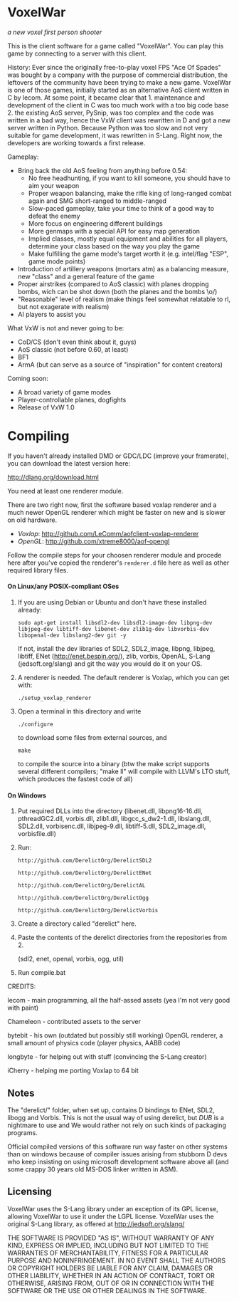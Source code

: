 # VoxelWar
*a new voxel first person shooter*

This is the client software for a game called "VoxelWar". You can play this game by connecting to a server with this client.

History:
Ever since the originally free-to-play voxel FPS "Ace Of Spades" was bought by a company with the purpose of commercial distribution, the leftovers of the community have been trying to make a new game. VoxelWar is one of those games, initially started as an alternative AoS client written in C by lecom. At some point, it became clear that 1. maintenance and development of the client in C was too much work with a too big code base 2. the existing AoS server, PySnip, was too complex and the code was written in a bad way, hence the VxW client was rewritten in D and got a new server written in Python. Because Python was too slow and not very suitable for game development, it was rewritten in S-Lang. Right now, the developers are working towards a first release.

Gameplay:
- Bring back the old AoS feeling from anything before 0.54:
	- No free headhunting, if you want to kill someone, you should have to aim your weapon
	- Proper weapon balancing, make the rifle king of long-ranged combat again and SMG short-ranged to middle-ranged
	- Slow-paced gameplay, take your time to think of a good way to defeat the enemy
	- More focus on engineering different buildings
	- More genmaps with a special API for easy map generation
	- Implied classes, mostly equal equipment and abilities for all players, determine your class based on the way you play the game
	- Make fulfilling the game mode's target worth it (e.g. intel/flag "ESP", game mode points)
- Introduction of artillery weapons (mortars atm) as a balancing measure, new "class" and a general feature of the game
- Proper airstrikes (compared to AoS classic) with planes dropping bombs, wich can be shot down (both the planes and the bombs \o/)
- "Reasonable" level of realism (make things feel somewhat relatable to rl, but not exagerate with realism)
- AI players to assist you

What VxW is not and never going to be:
- CoD/CS (don't even think about it, guys)
- AoS classic (not before 0.60, at least)
- BF1
- ArmA (but can serve as a source of "inspiration" for content creators)

Coming soon:
- A broad variety of game modes
- Player-controllable planes, dogfights
- Release of VxW 1.0

# Compiling

If you haven't already installed DMD or GDC/LDC (improve your framerate), you can download the latest version here:

http://dlang.org/download.html

You need at least one renderer module.

There are two right now, first the software based voxlap renderer and a much newer OpenGL renderer which might be faster on new and is slower on old hardware.
- *Voxlap*: http://github.com/LeComm/aofclient-voxlap-renderer
- *OpenGL*: http://github.com/xtreme8000/aof-opengl

Follow the compile steps for your choosen renderer module and procede here after you've copied the renderer's ```renderer.d``` file here as well as other required library files.

#### On Linux/any POSIX-compliant OSes
1. If you are using Debian or Ubuntu and don't have these installed already:
	```
	sudo apt-get install libsdl2-dev libsdl2-image-dev libpng-dev libjpeg-dev libtiff-dev libenet-dev zlib1g-dev libvorbis-dev libopenal-dev libslang2-dev git -y
	```
    If not, install the dev libraries of SDL2, SDL2_image, libpng, libjpeg, libtiff, ENet (http://enet.bespin.org/), zlib, vorbis, OpenAL, S-Lang (jedsoft.org/slang) and git the way you would do it on your OS.
	
2. A renderer is needed. The default renderer is Voxlap, which you can get with:
	```
	./setup_voxlap_renderer
	```

3. Open a terminal in this directory and write

	```
	./configure
	```

	to download some files from external sources, and

	```
	make
	```

	to compile the source into a binary
	(btw the make script supports several different compilers; "make ll" will compile with LLVM's LTO stuff, which produces the fastest code of all)


#### On Windows

1. Put required DLLs into the directory (libenet.dll, libpng16-16.dll, pthreadGC2.dll, vorbis.dll, zlib1.dll, libgcc_s_dw2-1.dll, libslang.dll, SDL2.dll, vorbisenc.dll, libjpeg-9.dll, 
libtiff-5.dll, SDL2_image.dll, vorbisfile.dll)

2. Run:

	```
	http://github.com/DerelictOrg/DerelictSDL2

	http://github.com/DerelictOrg/DerelictENet

	http://github.com/DerelictOrg/DerelictAL

	http://github.com/DerelictOrg/DerelictOgg

	http://github.com/DerelictOrg/DerelictVorbis
	```

3. Create a directory called "derelict" here.

4. Paste the contents of the derelict directories from the repositories from 2.

	(sdl2, enet, openal, vorbis, ogg, util)

5. Run compile.bat

CREDITS:

lecom - main programming, all the half-assed assets (yea I'm not very good with paint)

Chameleon - contributed assets to the server

bytebit - his own (outdated but possibly still working) OpenGL renderer, a small amount of physics code (player physics, AABB code)

longbyte - for helping out with stuff (convincing the S-Lang creator)

iCherry - helping me porting Voxlap to 64 bit


## Notes

The "derelict/" folder, when set up, contains D bindings to ENet, SDL2, libogg and Vorbis. This is not the usual way of using derelict, but *DUB* is a nightmare to use and We would rather not rely on such kinds of packaging programs.

Official compiled versions of this software run way faster on other systems than on windows because of compiler issues arising from stubborn D devs who keep insisting on using microsoft development software above all (and some crappy 30 years old MS-DOS linker written in ASM).

## Licensing

VoxelWar uses the S-Lang library under an exception of its GPL license, allowing VoxelWar to use it under the LGPL license.
VoxelWar uses the original S-Lang library, as offered at http://jedsoft.org/slang/

THE SOFTWARE IS PROVIDED "AS IS", WITHOUT WARRANTY OF ANY KIND, EXPRESS OR IMPLIED, INCLUDING BUT NOT LIMITED TO THE WARRANTIES OF MERCHANTABILITY, FITNESS FOR A PARTICULAR PURPOSE AND NONINFRINGEMENT. IN NO EVENT SHALL THE AUTHORS OR COPYRIGHT HOLDERS BE LIABLE FOR ANY CLAIM, DAMAGES OR OTHER LIABILITY, WHETHER IN AN ACTION OF CONTRACT, TORT OR OTHERWISE, ARISING FROM, OUT OF OR IN CONNECTION WITH THE SOFTWARE OR THE USE OR OTHER DEALINGS IN THE SOFTWARE.